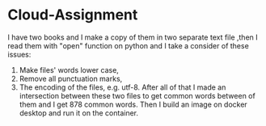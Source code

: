 # Cloud-Assignment
I have two books and I make a copy of them in two separate text file ,then I read them with "open" function on python and I take a consider of these issues:
1. Make files' words lower case,
2. Remove all punctuation marks,
3. The encoding of the files, e.g. utf-8.
After all of that I made an intersection between these two files to get common words between of them and I get 878 common words.
Then I build an image on docker desktop and run it on the container.
